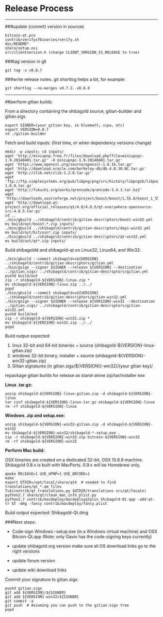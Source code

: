 Release Process
====================

* * *

###update (commit) version in sources


	bitcoin-qt.pro
	contrib/verifysfbinaries/verify.sh
	doc/README*
	share/setup.nsi
	src/clientversion.h (change CLIENT_VERSION_IS_RELEASE to true)

###tag version in git

	git tag -s v0.8.7

###write release notes. git shortlog helps a lot, for example:

	git shortlog --no-merges v0.7.2..v0.8.0

* * *

##perform gitian builds

 From a directory containing the shibagold source, gitian-builder and gitian.sigs
  
	export SIGNER=(your gitian key, ie bluematt, sipa, etc)
	export VERSION=0.8.7
	cd ./gitian-builder

 Fetch and build inputs: (first time, or when dependency versions change)

	mkdir -p inputs; cd inputs/
	wget 'http://miniupnp.free.fr/files/download.php?file=miniupnpc-1.9.20140401.tar.gz' -O miniupnpc-1.9.20140401.tar.gz'
	wget 'https://www.openssl.org/source/openssl-1.0.1k.tar.gz'
	wget 'http://download.oracle.com/berkeley-db/db-4.8.30.NC.tar.gz'
	wget 'http://zlib.net/zlib-1.2.8.tar.gz'
	wget 'ftp://ftp.simplesystems.org/pub/libpng/png/src/history/libpng16/libpng-1.6.8.tar.gz'
	wget 'http://fukuchi.org/works/qrencode/qrencode-3.4.3.tar.bz2'
	wget 'http://downloads.sourceforge.net/project/boost/boost/1.55.0/boost_1_55_0.tar.bz2'
	wget 'http://download.qt-project.org/official_releases/qt/4.8/4.8.5/qt-everywhere-opensource-src-4.8.5.tar.gz'
	cd ..
	./bin/gbuild ../shibagold/contrib/gitian-descriptors/boost-win32.yml
	mv build/out/boost-*.zip inputs/
	./bin/gbuild ../shibagold/contrib/gitian-descriptors/deps-win32.yml
	mv build/out/bitcoin*.zip inputs/
	./bin/gbuild ../shibagold/contrib/gitian-descriptors/qt-win32.yml
	mv build/out/qt*.zip inputs/

 Build shibagoldd and shibagold-qt on Linux32, Linux64, and Win32:
  
	./bin/gbuild --commit shibagold=v${VERSION} ../shibagold/contrib/gitian-descriptors/gitian.yml
	./bin/gsign --signer $SIGNER --release ${VERSION} --destination ../gitian.sigs/ ../shibagold/contrib/gitian-descriptors/gitian.yml
	pushd build/out
	zip -r shibagold-${VERSION}-linux.zip *
	mv shibagold-${VERSION}-linux.zip ../../
	popd
	./bin/gbuild --commit shibagold=v${VERSION} ../shibagold/contrib/gitian-descriptors/gitian-win32.yml
	./bin/gsign --signer $SIGNER --release ${VERSION}-win32 --destination ../gitian.sigs/ ../shibagold/contrib/gitian-descriptors/gitian-win32.yml
	pushd build/out
	zip -r shibagold-${VERSION}-win32.zip *
	mv shibagold-${VERSION}-win32.zip ../../
	popd

  Build output expected:

  1. linux 32-bit and 64-bit binaries + source (shibagold-${VERSION}-linux-gitian.zip)
  2. windows 32-bit binary, installer + source (shibagold-${VERSION}-win32-gitian.zip)
  3. Gitian signatures (in gitian.sigs/${VERSION}[-win32]/(your gitian key)/

repackage gitian builds for release as stand-alone zip/tar/installer exe

**Linux .tar.gz:**

	unzip shibagold-${VERSION}-linux-gitian.zip -d shibagold-${VERSION}-linux
	tar czvf shibagold-${VERSION}-linux.tar.gz shibagold-${VERSION}-linux
	rm -rf shibagold-${VERSION}-linux

**Windows .zip and setup.exe:**

	unzip shibagold-${VERSION}-win32-gitian.zip -d shibagold-${VERSION}-win32
	mv shibagold-${VERSION}-win32/shibagold-*-setup.exe .
	zip -r shibagold-${VERSION}-win32.zip bitcoin-${VERSION}-win32
	rm -rf shibagold-${VERSION}-win32

**Perform Mac build:**

  OSX binaries are created on a dedicated 32-bit, OSX 10.6.8 machine.
  Shibagold 0.8.x is built with MacPorts.  0.9.x will be Homebrew only.

	qmake RELEASE=1 USE_UPNP=1 USE_QRCODE=1
	make
	export QTDIR=/opt/local/share/qt4  # needed to find translations/qt_*.qm files
	T=$(contrib/qt_translations.py $QTDIR/translations src/qt/locale)
	python2.7 share/qt/clean_mac_info_plist.py
	python2.7 contrib/macdeploy/macdeployqtplus Shibagold-Qt.app -add-qt-tr $T -dmg -fancy contrib/macdeploy/fancy.plist

 Build output expected: Shibagold-Qt.dmg

###Next steps:

* Code-sign Windows -setup.exe (in a Windows virtual machine) and
  OSX Bitcoin-Qt.app (Note: only Gavin has the code-signing keys currently)

* update shibagold.org version
  make sure all OS download links go to the right versions

* update forum version

* update wiki download links

Commit your signature to gitian.sigs:

	pushd gitian.sigs
	git add ${VERSION}/${SIGNER}
	git add ${VERSION}-win32/${SIGNER}
	git commit -a
	git push  # Assuming you can push to the gitian.sigs tree
	popd

